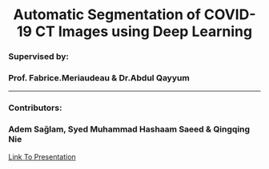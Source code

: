 <center><h1>Automatic Segmentation of COVID-19 CT Images using Deep Learning</h1></center>

### Supervised by:
### Prof. Fabrice.Meriaudeau & Dr.Abdul Qayyum
---
### Contributors:
### Adem Sağlam, Syed Muhammad Hashaam Saeed & Qingqing Nie

[Link To Presentation](https://docs.google.com/presentation/d/1BR5p5VcW4H468_8_5lR1BIejip_JIRFh7GxvQ5J99RY/edit#slide=id.g85c6b7d2fe_0_6)

